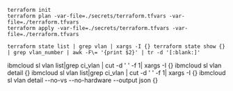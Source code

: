 
```
terraform init
terraform plan -var-file=./secrets/terraform.tfvars -var-file=./terraform.tfvars
terraform apply -var-file=./secrets/terraform.tfvars -var-file=./terraform.tfvars
```


```
terraform state list | grep vlan | xargs -I {} terraform state show {} | grep vlan_number | awk -F\= '{print $2}' | tr -d '[:blank:]'
```



ibmcloud sl vlan list|grep ci_vlan | cut -d ' ' -f 1| xargs -I {} ibmcloud sl vlan detail {}
ibmcloud sl vlan list|grep ci_vlan | cut -d ' ' -f 1| xargs -I {} ibmcloud sl vlan detail --no-vs --no-hardware --output json {}
